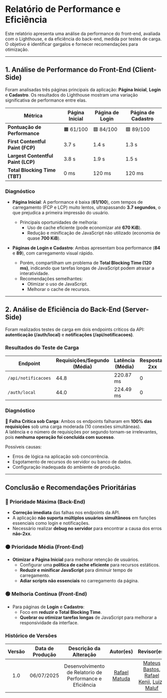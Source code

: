 # Relatório de Performance e Eficiência

Este relatório apresenta uma análise da performance do front-end, avaliada com o Lighthouse, e da eficiência do back-end, medida por testes de carga. O objetivo é identificar gargalos e fornecer recomendações para otimização.

---

## 1. Análise de Performance do Front-End (Client-Side)

Foram analisadas três páginas principais da aplicação: **Página Inicial**, **Login** e **Cadastro**. Os resultados do Lighthouse mostram uma variação significativa de performance entre elas.

| Métrica                     | Página Inicial | Página de Login | Página de Cadastro |
|----------------------------|----------------|------------------|---------------------|
| **Pontuação de Performance** | 🟧 61/100       | 🟩 84/100         | 🟩 89/100            |
| **First Contentful Paint (FCP)** | 3.7 s          | 1.4 s            | 1.3 s               |
| **Largest Contentful Paint (LCP)** | 3.8 s          | 1.9 s            | 1.5 s               |
| **Total Blocking Time (TBT)**     | 0 ms           | 120 ms           | 120 ms              |

### Diagnóstico

- **Página Inicial**: A performance é baixa (**61/100**), com tempos de carregamento (FCP e LCP) muito lentos, ultrapassando **3.7 segundos**, o que prejudica a primeira impressão do usuário.  
  - Principais oportunidades de melhoria:
    - Uso de cache eficiente (pode economizar até **670 KiB**).
    - Redução e minificação de JavaScript não utilizado (economia de quase **700 KiB**).

- **Páginas de Login e Cadastro**: Ambas apresentam boa performance (**84** e **89**), com carregamento visual rápido.
  - Porém, compartilham um problema de **Total Blocking Time (120 ms)**, indicando que tarefas longas de JavaScript podem atrasar a interatividade.
  - Recomendações semelhantes:
    - Otimizar o uso de JavaScript.
    - Melhorar o cache de recursos.

---

## 2. Análise de Eficiência do Back-End (Server-Side)

Foram realizados testes de carga em dois endpoints críticos da API: **autenticação (/auth/local)** e **notificações (/api/notificacoes)**.

### Resultados do Teste de Carga

| Endpoint           | Requisições/Segundo (Média) | Latência (Média) | Respostas 2xx | Respostas não-2xx |
|--------------------|-----------------------------|------------------|----------------|--------------------|
| `/api/notificacoes` | 44.8                        | 220.87 ms        | 0              | 448                |
| `/auth/local`       | 44.0                        | 224.49 ms        | 0              | 440                |

### Diagnóstico

🚨 **Falha Crítica sob Carga**: Ambos os endpoints falharam em **100% das requisições** sob uma carga moderada (10 conexões simultâneas).  
A latência e o número de requisições por segundo tornam-se irrelevantes, pois **nenhuma operação foi concluída com sucesso**.

Possíveis causas:
- Erros de lógica na aplicação sob concorrência.
- Esgotamento de recursos do servidor ou banco de dados.
- Configuração inadequada do ambiente de produção.

---

## Conclusão e Recomendações Prioritárias

### 🔴 Prioridade Máxima (Back-End)

- **Correção imediata** das falhas nos endpoints da API.
- A aplicação **não suporta múltiplos usuários simultâneos** em funções essenciais como login e notificações.
- Necessário realizar **debug no servidor** para encontrar a causa dos erros **não-2xx**.

### 🟠 Prioridade Média (Front-End)

- **Otimizar a Página Inicial** para melhorar retenção de usuários.
  - Configurar uma **política de cache eficiente** para recursos estáticos.
  - **Reduzir e minificar JavaScript** para diminuir tempo de carregamento.
  - **Adiar scripts não essenciais** no carregamento da página.

### 🟢 Melhoria Contínua (Front-End)

- Para páginas de **Login** e **Cadastro**:
  - Foco em **reduzir o Total Blocking Time**.
  - **Quebrar ou otimizar tarefas longas** de JavaScript para melhorar a responsividade da interface.

### Histórico de Versões

| Versão | Data de Produção | Descrição da Alteração | Autor(es) | Revisor(es) | Data de Revisão |
|:------:|:----------------:|:----------------------:|:---------:|:-----------:|:--------------:|
| 1.0    | 06/07/2025       |Desenvolvimento de Relatorio de Performance e Eficiência |  [Rafael Matuda](https://github.com/rmatuda) |[Mateus Bastos](https://github.com/MateuSansete), [Rafael Kenji](https://github.com/rafa-kenji), [Luiza Maluf](https://github.com/LuizaMaluf)| 08/07/2025|
